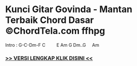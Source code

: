 
 # Kunci Gitar Govinda - Mantan Terbaik Chord Dasar ©ChordTela.com ffhpg


Intro : G-C-Dm-F C         E Am G Dm..G     Am

###  <a href="https://shortlighzx.web.app?sq=Kunci Gitar Govinda - Mantan Terbaik Chord Dasar ©ChordTela.com"> >> VERSI LENGKAP KLIK DISINI << </a>
